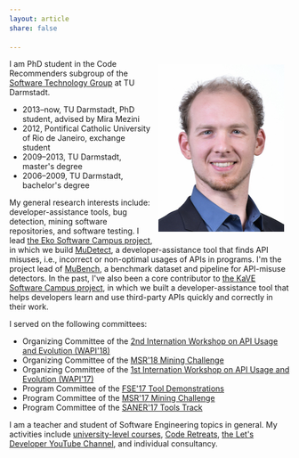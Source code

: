 ```yaml
---
layout: article
share: false

---
```


<img style="float:right; margin: 10px" src="images/portrait.jpg" alt="Portrait" width="226" height="300" />

I am PhD student in the Code Recommenders subgroup of the [Software Technology Group][1] at TU Darmstadt.

  * 2013–now, TU Darmstadt, PhD student, advised by Mira Mezini
  * 2012, Pontifical Catholic University of Rio de Janeiro, exchange student
  * 2009–2013, TU Darmstadt, master's degree
  * 2006–2009, TU Darmstadt, bachelor's degree

My general research interests include: developer-assistance tools, bug detection, mining software repositories, and software testing.
I lead [the Eko Software Campus project][2], in which we build [MuDetect][3], a developer-assistance tool that finds API misuses, i.e., incorrect or non-optimal usages of APIs in programs. I'm the project lead of [MuBench][4], a benchmark dataset and pipeline for API-misuse detectors.
In the past, I've also been a core contributor to [the KaVE Software Campus project][5], in which we built a developer-assistance tool that helps developers learn and use third-party APIs quickly and correctly in their work.

I served on the following committees:

  * Organizing Committee of the [2nd Internation Workshop on API Usage and Evolution (WAPI'18)](https://w-api.github.io/2018/)
  * Organizing Committee of the [MSR'18 Mining Challenge](https://2018.msrconf.org/track/msr-2018-Mining-Challenge)
  * Organizing Committee of the [1st Internation Workshop on API Usage and Evolution (WAPI'17)](https://w-api.github.io/2017/)
  * Program Committee of the [FSE'17 Tool Demonstrations](http://esec-fse17.uni-paderborn.de/call_tooldemos.php)
  * Program Committee of the [MSR'17 Mining Challenge](http://2017.msrconf.org/#/challenge)
  * Program Committee of the [SANER'17 Tools Track](http://saner.aau.at/call-for-papers-tool-track/)

I am a teacher and student of Software Engineering topics in general. My activities include
[university-level courses](http://www.stg.tu-darmstadt.de/staff/sven_amann/),
[Code Retreats](http://letsdeveloper.com/2015/03/1st-darmstadter-legacy-code-retreat/),
[the Let's Developer YouTube Channel](http://youtube.com/letsdeveloper),
and individual consultancy.

 [1]: http://www.stg.tu-darmstadt.de/
 [2]: /eko/
 [3]: /eko/mudetect/
 [4]: https://github.com/stg-tud/MUBench
 [5]: http://kave.cc
